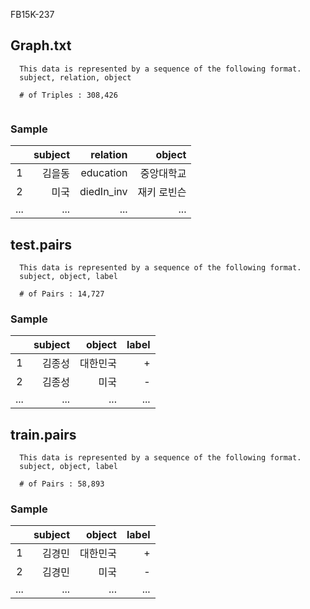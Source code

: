 FB15K-237

## Graph.txt
```
  This data is represented by a sequence of the following format.
  subject, relation, object
  
  # of Triples : 308,426	
  
```
### Sample
||subject|relation|object|
|:-----------:|------------:|------------:|------------:|
|1|김을동|education|중앙대학교|
|2|미국|diedIn_inv|재키 로빈슨|
|...|...|...|...|


## test.pairs
```
  This data is represented by a sequence of the following format.
  subject, object, label
  
  # of Pairs : 14,727
```
### Sample
||subject|object|label|
|:-----------:|------------:|------------:|------------:|
|1|김종성|대한민국|+|
|2|김종성|미국|-|
|...|...|...|...|

## train.pairs
```
  This data is represented by a sequence of the following format.
  subject, object, label
  
  # of Pairs : 58,893
```
### Sample
||subject|object|label|
|:-----------:|------------:|------------:|------------:|
|1|김경민|대한민국|+|
|2|김경민|미국|-|
|...|...|...|...|
